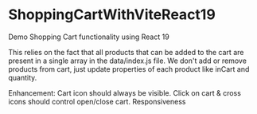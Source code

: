 # ShoppingCartWithViteReact19
Demo Shopping Cart functionality using React 19

This relies on the fact that all products that can be added to the cart are present in a single array in the data/index.js file.
We don't add or remove products from cart, just update properties of each product like inCart and quantity.

Enhancement:
Cart icon should always be visible. Click on cart & cross icons should control open/close cart.
Responsiveness